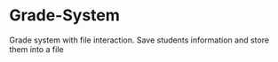 # Grade-System
 Grade system with file interaction. Save students information and store them into a file

